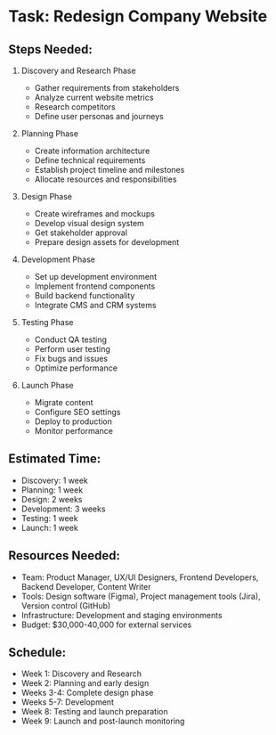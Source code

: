 # Task: Redesign Company Website

## Steps Needed:
1. Discovery and Research Phase
   - Gather requirements from stakeholders
   - Analyze current website metrics
   - Research competitors
   - Define user personas and journeys

2. Planning Phase
   - Create information architecture
   - Define technical requirements
   - Establish project timeline and milestones
   - Allocate resources and responsibilities

3. Design Phase
   - Create wireframes and mockups
   - Develop visual design system
   - Get stakeholder approval
   - Prepare design assets for development

4. Development Phase
   - Set up development environment
   - Implement frontend components
   - Build backend functionality
   - Integrate CMS and CRM systems

5. Testing Phase
   - Conduct QA testing
   - Perform user testing
   - Fix bugs and issues
   - Optimize performance

6. Launch Phase
   - Migrate content
   - Configure SEO settings
   - Deploy to production
   - Monitor performance

## Estimated Time:
- Discovery: 1 week
- Planning: 1 week
- Design: 2 weeks
- Development: 3 weeks
- Testing: 1 week
- Launch: 1 week

## Resources Needed:
- Team: Product Manager, UX/UI Designers, Frontend Developers, Backend Developer, Content Writer
- Tools: Design software (Figma), Project management tools (Jira), Version control (GitHub)
- Infrastructure: Development and staging environments
- Budget: $30,000-40,000 for external services

## Schedule:
- Week 1: Discovery and Research
- Week 2: Planning and early design
- Weeks 3-4: Complete design phase
- Weeks 5-7: Development
- Week 8: Testing and launch preparation
- Week 9: Launch and post-launch monitoring